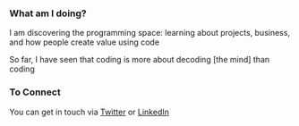 ### What am I doing?

I am discovering the programming space: learning about projects, business, and how people create value using code

So far, I have seen that coding is more about decoding [the mind] than coding


### To Connect

You can get in touch via [Twitter](https://twitter.com/atakanaltok) or [LinkedIn](https://www.linkedin.com/in/atakanaltok/)
